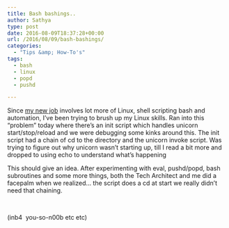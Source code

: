 ```yaml
---
title: Bash bashings..
author: Sathya
type: post
date: 2016-08-09T18:37:28+00:00
url: /2016/08/09/bash-bashings/
categories:
  - "Tips &amp; How-To's"
tags:
  - bash
  - linux
  - popd
  - pushd

---
```

Since <a href="http://sathyabh.at/2016/07/12/in-with-the-new-job/" target="_blank">my new job</a> involves lot more of Linux, shell scripting bash and automation, I&#8217;ve been trying to brush up my Linux skills. Ran into this &#8220;problem&#8221; today where there&#8217;s an init script which handles unicorn start/stop/reload and we were debugging some kinks around this. The init script had a chain of cd to the directory and the unicorn invoke script. Was trying to figure out why unicorn wasn&#8217;t starting up, till I read a bit more and dropped to using echo to understand what&#8217;s happening



This should give an idea. After experimenting with eval, pushd/popd, bash subroutines and some more things, both the Tech Architect and me did a facepalm when we realized&#8230; the script does a cd at start we really didn&#8217;t need that chaining.

&nbsp;

(inb4  you-so-n00b etc etc)
